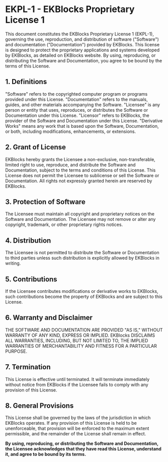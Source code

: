 # EKPL-1 - EKBlocks Proprietary License 1

This document constitutes the EKBlocks Proprietary License 1 (EKPL-1), governing the use, reproduction, and distribution of software ("Software") and documentation ("Documentation") provided by EKBlocks. This license is designed to protect the proprietary applications and systems developed by EKBlocks, as detailed on EKBlocks website. By using, reproducing, or distributing the Software and Documentation, you agree to be bound by the terms of this License.

## 1. Definitions

"Software" refers to the copyrighted computer program or programs provided under this License.
"Documentation" refers to the manuals, guides, and other materials accompanying the Software.
"Licensee" is any person or entity that uses, reproduces, or distributes the Software or Documentation under this License.
"Licensor" refers to EKBlocks, the provider of the Software and Documentation under this License.
"Derivative Works" means any work that is based upon the Software, Documentation, or both, including modifications, enhancements, or extensions.
## 2. Grant of License

EKBlocks hereby grants the Licensee a non-exclusive, non-transferable, limited right to use, reproduce, and distribute the Software and Documentation, subject to the terms and conditions of this License. This License does not permit the Licensee to sublicense or sell the Software or Documentation. All rights not expressly granted herein are reserved by EKBlocks.

## 3. Protection of Software

The Licensee must maintain all copyright and proprietary notices on the Software and Documentation. The Licensee may not remove or alter any copyright, trademark, or other proprietary rights notices.

## 4. Distribution

The Licensee is not permitted to distribute the Software or Documentation to third parties unless such distribution is explicitly allowed by EKBlocks in writing.

## 5. Contributions

If the Licensee contributes modifications or derivative works to EKBlocks, such contributions become the property of EKBlocks and are subject to this License.

## 6. Warranty and Disclaimer

THE SOFTWARE AND DOCUMENTATION ARE PROVIDED "AS IS," WITHOUT WARRANTY OF ANY KIND, EXPRESS OR IMPLIED. EKBlocks DISCLAIMS ALL WARRANTIES, INCLUDING, BUT NOT LIMITED TO, THE IMPLIED WARRANTIES OF MERCHANTABILITY AND FITNESS FOR A PARTICULAR PURPOSE.

## 7. Termination

This License is effective until terminated. It will terminate immediately without notice from EKBlocks if the Licensee fails to comply with any provision of this License.

## 8. General Provisions

This License shall be governed by the laws of the jurisdiction in which EKBlocks operates. If any provision of this License is held to be unenforceable, that provision will be enforced to the maximum extent permissible, and the remainder of the License shall remain in effect.

**By using, reproducing, or distributing the Software and Documentation, the Licensee acknowledges that they have read this License, understand it, and agree to be bound by its terms.**

